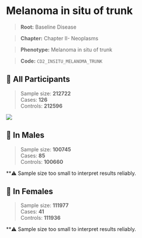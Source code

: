 # Melanoma in situ of trunk

> **Root:** Baseline Disease  

> **Chapter:** Chapter II- Neoplasms  

> **Phenotype:** Melanoma in situ of trunk  

> **Code:** `CD2_INSITU_MELANOMA_TRUNK`

## 🧪 All Participants  
> Sample size: **212722**  
> Cases: **126**  
> Controls: **212596**
<img src="/Disease/Figures/ALL/Incidence/CD2_INSITU_MELANOMA_TRUNK.png"/>
<CsvTable src="/Disease/Data/ALL/Incidence/COX_CD2_INSITU_MELANOMA_TRUNK.csv" label="🔍 View full results" />

## 👨 In Males  
> Sample size: **100745**  
> Cases: **85**  
> Controls: **100660**

**⚠️ Sample size too small to interpret results reliably.


## 👩 In Females  
> Sample size: **111977**  
> Cases: **41**  
> Controls: **111936**

**⚠️ Sample size too small to interpret results reliably.

